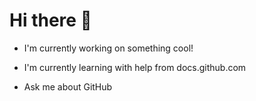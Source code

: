 # Hi there 👋
- I'm currently working on something cool!
+ I'm currently learning with help from docs.github.com
* Ask me about GitHub

